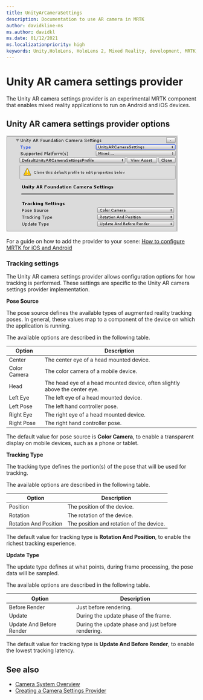 ```yaml
---
title: UnityArCameraSettings
description: Documentation to use AR camera in MRTK
author: davidkline-ms
ms.author: davidkl
ms.date: 01/12/2021
ms.localizationpriority: high
keywords: Unity,HoloLens, HoloLens 2, Mixed Reality, development, MRTK,
---
```


# Unity AR camera settings provider

The Unity AR camera settings provider is an experimental MRTK component that enables mixed reality applications to run on Android and iOS devices.

## Unity AR camera settings provider options

![Unity AR camera settings configuration](../Images/CameraSystem/UnityArSettingsConfiguration.png)

For a guide on how to add the provider to your scene: [How to configure MRTK for iOS and Android](../CrossPlatform/UsingARFoundation.md)

### Tracking settings

The Unity AR camera settings provider allows configuration options for how tracking is performed. These settings are specific to the Unity AR camera settings provider implementation.

**Pose Source**

The pose source defines the available types of augmented reality tracking poses. In general, these values map to a component of the device on which the application is running.

The available options are described in the following table.

| Option | Description |
| --- | --- |
| Center | The center eye of a head mounted device. |
| Color Camera | The color camera of a mobile device. |
| Head | The head eye of a head mounted device, often slightly above the center eye. |
| Left Eye | The left eye of a head mounted device. |
| Left Pose | The left hand controller pose. |
| Right Eye | The right eye of a head mounted device. |
| Right Pose | The right hand controller pose. |

The default value for pose source is **Color Camera**, to enable a transparent display on mobile devices, such as a phone or tablet.

**Tracking Type**

The tracking type defines the portion(s) of the pose that will be used for tracking.

The available options are described in the following table.

| Option | Description |
| --- | --- |
| Position | The position of the device. |
| Rotation | The rotation of the device. |
| Rotation And Position | The position and rotation of the device. |

The default value for tracking type is **Rotation And Position**, to enable the richest tracking experience.

**Update Type**

The update type defines at what points, during frame processing, the pose data will be sampled.

The available options are described in the following table.

| Option | Description |
| --- | --- |
| Before Render | Just before rendering. |
| Update | During the update phase of the frame. |
| Update And Before Render | During the update phase and just before rendering. |

The default value for tracking type is **Update And Before Render**, to enable the lowest tracking latency.

## See also

- [Camera System Overview](CameraSystemOverview.md)
- [Creating a Camera Settings Provider](CreateSettingsProvider.md)
